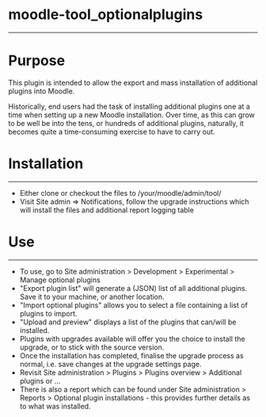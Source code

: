 # moodle-tool_optionalplugins
___

# Purpose
This plugin is intended to allow the export and mass installation of additional plugins into Moodle.

Historically, end users had the task of installing additional plugins one at a time when setting up a new Moodle installation. Over time, as this can grow to be well be into the tens, or hundreds of additional plugins, naturally, it becomes quite a time-consuming exercise to have to carry out.

# Installation
___
* Either clone or checkout the files to /your/moodle/admin/tool/
* Visit Site admin => Notifications, follow the upgrade instructions which will install the files and additional report logging table

# Use
___
* To use, go to Site administration > Development > Experimental > Manage optional plugins
* "Export plugin list" will generate a (JSON) list of all additional plugins. Save it to your machine, or another location.
* "Import optional plugins" allows you to select a file containing a list of plugins to import.
* "Upload and preview" displays a list of the plugins that can/will be installed.
* Plugins with upgrades available will offer you the choice to install the upgrade, or to stick with the source version.
* Once the installation has completed, finalise the upgrade process as normal, i.e. save changes at the upgrade settings page. 
* Revisit Site administration > Plugins > Plugins overview > Additional plugins or ...
* There is also a report which can be found under Site administration > Reports > Optional plugin installations - this provides further details as to what was installed.